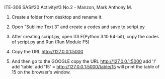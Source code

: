 ITE-306 SAS#20 Activity#3 No.2 - Manzon, Mark Anthony M.

1. Create a folder from desktop and rename it.

2. Open "Sublime Text 3" and create a codes and save to script.py

3. After creating script.py, open IDLE(Python 3.10 64-bit), copy the codes of script.py and Run (Run Module F5)

4. Copy the URL  http://127.0.0.1:5000

5. And then go to the GOOGLE copy the URL  http://127.0.0.1:5000 add '/' add 'table' add '15'
= http://127.0.0.1:5000/table/15 will print the table of 15 on the browser's window.

